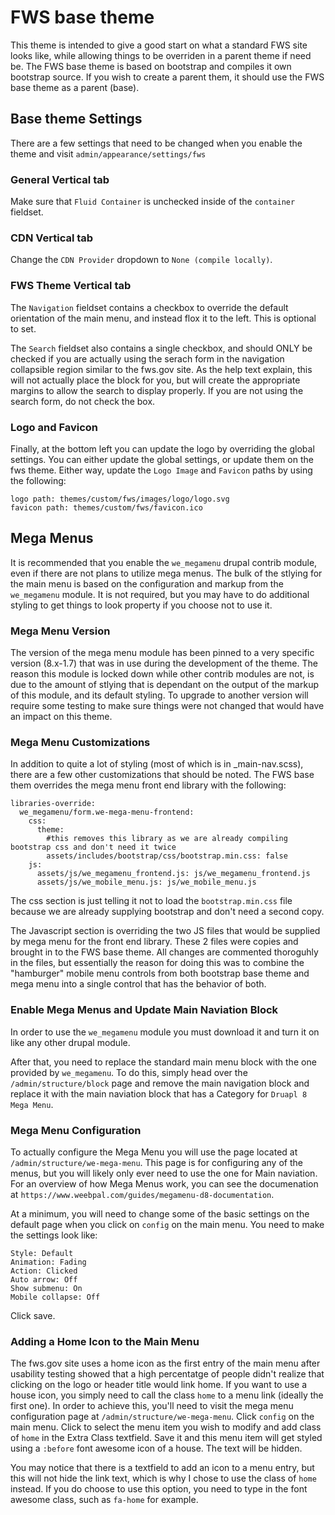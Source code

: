 # FWS base theme

This theme is intended to give a good start on what a standard FWS site looks like, while allowing things to be overriden in a parent theme if need be. The FWS base theme is based on bootstrap and compiles it own bootstrap source. If you wish to create a parent them, it should use the FWS base theme as a parent (base). 

## Base theme Settings

There are a few settings that need to be changed when you enable the theme and visit `admin/appearance/settings/fws` 

### General Vertical tab
Make sure that `Fluid Container` is unchecked inside of the `container` fieldset. 

### CDN Vertical tab
Change the `CDN Provider` dropdown to `None (compile locally)`. 

### FWS Theme Vertical tab
The `Navigation` fieldset contains a checkbox to override the default orientation of the main menu, and instead flox it to the left. This is optional to set. 

The `Search` fieldset also contains a single checkbox, and should ONLY be checked if you are actually using the serach form in the navigation collapsible region similar to the fws.gov site. As the help text explain, this will not actually place the block for you, but will create the appropriate margins to allow the search to display properly. If you are not using the search form, do not check the box. 

### Logo and Favicon

Finally, at the bottom left you can update the logo by overriding the global settings. You can either update the global settings, or update them on the fws theme. Either way, update the `Logo Image` and `Favicon` paths by using the following:

```
logo path: themes/custom/fws/images/logo/logo.svg
favicon path: themes/custom/fws/favicon.ico
```

## Mega Menus

It is recommended that you enable the `we_megamenu` drupal contrib module, even if there are not plans to utilize mega menus. The bulk of the stlying for the main menu is based on the configuration and markup from the `we_megamenu` module. It is not required, but you may have to do additional styling to get things to look property if you choose not to use it. 

### Mega Menu Version

The version of the mega menu module has been pinned to a very specific version (8.x-1.7) that was in use during the development of the theme. The reason this module is locked down while other contrib modules are not, is due to the amount of stlying that is dependant on the output of the markup of this module, and its default styling. To upgrade to another version will require some testing to make sure things were not changed that would have an impact on this theme. 

### Mega Menu Customizations 

In addition to quite a lot of styling (most of which is in _main-nav.scss), there are a few other customizations that should be noted. The FWS base them overrides the mega menu front end library with the following:

```
libraries-override:
  we_megamenu/form.we-mega-menu-frontend:
    css:
      theme:
        #this removes this library as we are already compiling bootstrap css and don't need it twice
        assets/includes/bootstrap/css/bootstrap.min.css: false
    js:
      assets/js/we_megamenu_frontend.js: js/we_megamenu_frontend.js
      assets/js/we_mobile_menu.js: js/we_mobile_menu.js
```

The css section is just telling it not to load the `bootstrap.min.css` file because we are already supplying bootstrap and don't need a second copy. 

The Javascript section is overriding the two JS files that would be supplied by mega menu for the front end library. These 2 files were copies and brought in to the FWS base theme. All changes are commented thoroguhly in the files, but essentially the reason for doing this was to combine the "hamburger" mobile menu controls from both bootstrap base theme and mega menu into a single control that has the behavior of both. 

### Enable Mega Menus and Update Main Naviation Block

In order to use the `we_megamenu` module you must download it and turn it on like any other drupal module. 

After that, you need to replace the standard main menu block with the one provided by `we_megamenu`. To do this, simply head over the `/admin/structure/block` page and remove the main navigation block and replace it with the main naviation block that has a Category for `Druapl 8 Mega Menu`. 

### Mega Menu Configuration

To actually configure the Mega Menu you will use the page located at `/admin/structure/we-mega-menu`. This page is for configuring any of the menus, but you will likely only ever need to use the one for Main naviation. For an overview of how Mega Menus work, you can see the documenation at `https://www.weebpal.com/guides/megamenu-d8-documentation`. 

At a minimum, you will need to change some of the basic settings on the default page when you click on `config` on the main menu. You need to make the settings look like:

```
Style: Default
Animation: Fading
Action: Clicked
Auto arrow: Off
Show submenu: On
Mobile collapse: Off
```

Click save. 

### Adding a Home Icon to the Main Menu

The fws.gov site uses a home icon as the first entry of the main menu after usability testing showed that a high percentatge of people didn't realize that clicking on the logo or header title would link home. If you want to use a house icon, you simply need to call the class `home` to a menu link (ideally the first one). In order to achieve this, you'll need to visit the mega menu configuration page at `/admin/structure/we-mega-menu`. Click `config` on the main menu. Click to select the menu item you wish to modify and add class of `home` in the Extra Class textfield. Save it and this menu item will get styled using a `:before` font awesome icon of a house. The text will be hidden. 

You may notice that there is a textfield to add an icon to a menu entry, but this will not hide the link text, which is why I chose to use the class of `home` instead. If you do choose to use this option, you need to type in the font awesome class, such as `fa-home` for example. 